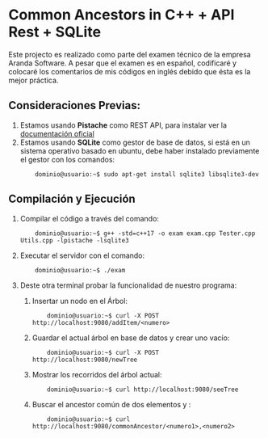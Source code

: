 # Common Ancestors in C++ + API Rest + SQLite

Este projecto es realizado como parte del examen técnico
de la empresa Aranda Software.
A pesar que el examen es en español, codificaré y colocaré los comentarios
de mis códigos en inglés debido que ésta es la mejor práctica.

## Consideraciones Previas:
1. Estamos usando **Pistache** como REST API, para instalar ver la [documentación oficial](http://pistache.io/docs/)
2. Estamos usando **SQLite** como gestor de base de datos, si está en un sistema operativo basado en ubuntu, debe haber instalado previamente el gestor con los comandos:
	```console
		dominio@usuario:~$ sudo apt-get install sqlite3 libsqlite3-dev
	```

## Compilación y Ejecución
1. Compilar el código a través del comando:
	```console
		dominio@usuario:~$ g++ -std=c++17 -o exam exam.cpp Tester.cpp Utils.cpp -lpistache -lsqlite3
	```

2. Executar el servidor con el comando:
	```console
		dominio@usuario:~$ ./exam 
	```

3. Deste otra terminal probar la funcionalidad de nuestro programa:
	1.  Insertar un nodo <numero> en el Árbol: 
		```console 
			dominio@usuario:~$ curl -X POST http://localhost:9080/addItem/<numero>
		```
	2.  Guardar el actual árbol en base de datos y crear uno vacío: 
		```console 
			dominio@usuario:~$ curl -X POST http://localhost:9080/newTree
		```
	3.  Mostrar los recorridos del árbol actual: 
		```console
			dominio@usuario:~$ curl http://localhost:9080/seeTree
		```
	4.  Buscar el ancestor común de dos elementos <numero1> y <numero2>: 
		```console
			dominio@usuario:~$ curl http://localhost:9080/commonAncestor/<numero1>,<numero2>
		```
